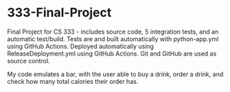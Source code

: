 # 333-Final-Project
Final Project for CS 333 - includes source code, 5 integration tests, and an automatic test/build.
Tests are and built automatically with python-app.yml using GitHub Actions.
Deployed automatically using ReleaseDeployment.yml using GitHub Actions.
Git and GitHub are used as source control.

My code emulates a bar, with the user able to buy a drink, order a drink, and check how many total calories their order has.
